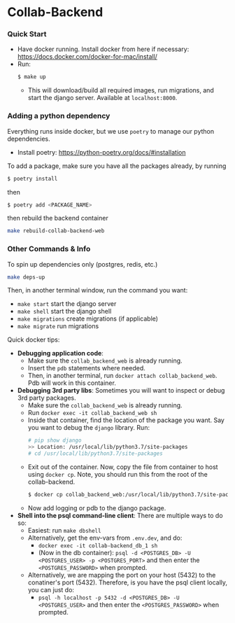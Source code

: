 
# Collab-Backend

### Quick Start
* Have docker running. Install docker from here if necessary: https://docs.docker.com/docker-for-mac/install/
* Run:
    ```sh
    $ make up
    ```
    * This will download/build all required images, run migrations, and start the django server. Available at `localhost:8000`.

### Adding a python dependency
Everything runs inside docker, but we use `poetry` to manage our python dependencies.

* Install poetry: https://python-poetry.org/docs/#installation

To add a package, make sure you have all the packages already, by running
```sh
$ poetry install
```
then
```sh
$ poetry add <PACKAGE_NAME>
```
then rebuild the backend container
```sh
make rebuild-collab-backend-web
```

### Other Commands & Info
To spin up dependencies only (postgres, redis, etc.)
```sh
make deps-up
```

Then, in another terminal window, run the command you want:
* `make start` start the django server
* `make shell` start the django shell
* `make migrations` create migrations (if applicable)
* `make migrate` run migrations

Quick docker tips:
*   **Debugging application code**: 
    * Make sure the `collab_backend_web` is already running.
    * Insert the `pdb` statements where needed.
    * Then, in another terminal, run `docker attach collab_backend_web`. Pdb will work in this container.
* **Debugging 3rd party libs**: Sometimes you will want to inspect or debug 3rd party packages. 
    * Make sure the `collab_backend_web` is already running.
    * Run `docker exec -it collab_backend_web sh`
    * Inside that container, find the location of the package you want. Say you want to debug the `django` library. Run:
        ```sh
        # pip show django
        >> Location: /usr/local/lib/python3.7/site-packages
        # cd /usr/local/lib/python3.7/site-packages
        ```
    * Exit out of the container. Now, copy the file from container to host using `docker cp`. Note, you should run this from the root of the collab-backend.
        ```sh
        $ docker cp collab_backend_web:/usr/local/lib/python3.7/site-packages/django .
        ```
    * Now add logging or pdb to the django package.
* **Shell into the psql command-line client**: There are multiple ways to do so:
    * Easiest: run `make dbshell`
    * Alternatively, get the env-vars from `.env.dev`, and do:
        * `docker exec -it collab-backend_db_1 sh`
        * (Now in the db container): `psql -d <POSTGRES_DB> -U <POSTGRES_USER> -p <POSTGRES_PORT>` and then enter the `<POSTGRES_PASSWORD>` when prompted.
    * Alternatively, we are mapping the port on your host (5432) to the conatiner's port (5432). Therefore, is you have the psql client locally, you can just do:
        * `psql -h localhost -p 5432 -d <POSTGRES_DB> -U <POSTGRES_USER>` and then enter the `<POSTGRES_PASSWORD>` when prompted.
